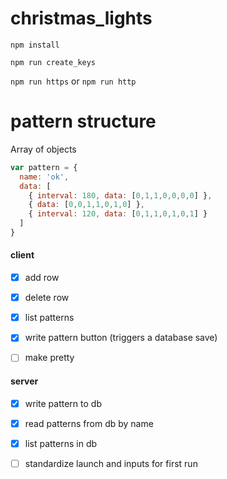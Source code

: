 # christmas_lights

`npm install`

`npm run create_keys`

`npm run https` or `npm run http`


# pattern structure

Array of objects

```javascript
var pattern = {
  name: 'ok',
  data: [
    { interval: 180, data: [0,1,1,0,0,0,0] },
    { data: [0,0,1,1,0,1,0] },
    { interval: 120, data: [0,1,1,0,1,0,1] }
  ]
}
```

#### client
* [x] add row
* [x] delete row
* [x] list patterns
* [x] write pattern button (triggers a database save)

* [ ] make pretty

#### server
* [x] write pattern to db
* [x] read patterns from db by name
* [x] list patterns in db

* [ ] standardize launch and inputs for first run
